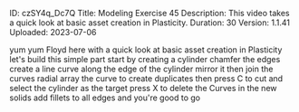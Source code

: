 ID: czSY4q_Dc7Q
Title: Modeling Exercise 45
Description: This video takes a quick look at basic asset creation in Plasticity.
Duration: 30
Version: 1.1.41
Uploaded: 2023-07-06

yum yum Floyd here with a quick look at
basic asset creation in Plasticity
let's build this simple part start by
creating a cylinder chamfer the edges
create a line curve along the edge of
the cylinder mirror it then join the
curves radial array the curve to create
duplicates then press C to cut and
select the cylinder as the target
press X to delete the Curves in the new
solids add fillets to all edges and
you're good to go

